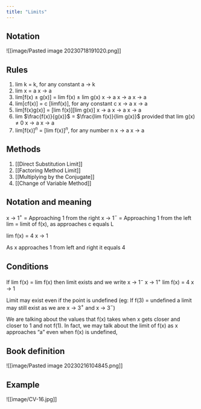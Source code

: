 ```yaml
---
title: "Limits"
---
```

## Notation

![[image/Pasted image 20230718191020.png]]

## Rules
1. lim k = k, for any constant
	a -> k
2. lim x = a
	x -> a
3. lim\[f(x) $\pm$ g(x)] = lim f(x) $\pm$ lim g(x)
	x -> a                    x -> a        x -> a
4. lim\[cf(x)] = c \[limf(x)], for any constant c
	x -> a          x -> a
5. lim\[f(x)g(x)] = \[lim f(x)]\[lim g(x)]
	x -> a                x -> a     x -> a
6. lim $\frac{f(x)}{g(x)}$ = $\frac{lim f(x)}{lim g(x)}$ provided that lim g(x) $\neq$ 0
	x -> a        x -> a
7. lim\[f(x)]$^n$ = \[lim f(x)]$^n$, for any number n
	x -> a	        x -> a

## Methods
1. [[Direct Substitution Limit]]
2. [[Factoring Method Limit]]
3. [[Multiplying by the Conjugate]]
4. [[Change of Variable Method]]
## Notation and meaning
x -> 1$^+$ = Approaching 1 from the right
x -> 1$^-$ = Approaching 1 from the left
lim = limit of f(x), as approaches c equals L

lim f(x) = 4
x -> 1

As x approaches 1 from left and right it equals 4

## Conditions

If lim f(x) = lim f(x) then limit exists and we write
	x -> 1$^-$   x -> 1$^+$ 
lim f(x) = 4
	x -> 1

Limit may exist even if the point is undefined (eg: If f(3) = undefined a limit may still exist as we are x -> 3$^+$ and x -> 3$^-$)

We are talking about the values that f(x) takes when x gets closer and closer to 1 and not f(1). In fact, we may talk about the limit of f(x) as x approaches “a” even when f(x) is undefined,

## Book definition
![[image/Pasted image 20230216104845.png]]

## Example

![[image/CV-16.jpg]]